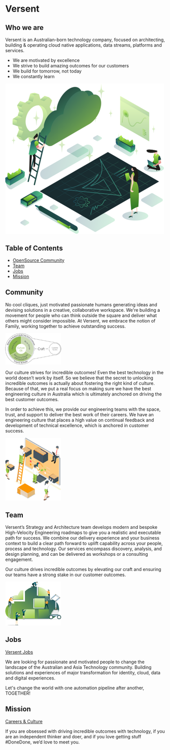 # Versent

## Who we are

Versent is an Australian-born technology company, focused on architecting, building & operating cloud native applications, data streams, platforms and services.

- We are motivated by excellence
- We strive to build amazing outcomes for our customers
- We build for tomorrow, not today
- We constantly learn


<img src="https://github.com/Versent/.github/blob/main/assets/images/company.png" alt="company" width="500"/>


## Table of Contents 

- [OpenSource Community](#community)
- [Team](#team)
- [Jobs](#jobs)
- [Mission](#mission)

## Community

No cool cliques, just motivated passionate humans generating ideas and devising solutions in a creative, collaborative workspace. We're building a movement for people who can think outside the square and deliver what others might consider impossible. At Versent, we embrace the notion of Family, working together to achieve outstanding success.

<img src="https://github.com/Versent/.github/blob/main/assets/images/craft.png" alt="Craft" width="35%"/>

Our culture strives for incredible outcomes!
Even the best technology in the world doesn’t work by itself. So we believe that the secret to unlocking incredible outcomes is actually about fostering the right kind of culture. Because of that, we put a real focus on making sure we have the best engineering culture in Australia which is ultimately anchored on driving the best customer outcomes.

In order to achieve this, we provide our engineering teams with the space, trust, and support to deliver the best work of their careers. We have an engineering culture that places a high value on continual feedback and development of technical excellence, which is anchored in customer success.

<img src="https://github.com/Versent/.github/blob/main/assets/images/automation.png" alt="Automation" width="35%"/>

## Team

Versent’s Strategy and Architecture team develops modern and bespoke High-Velocity Engineering roadmaps to give you a realistic and executable path for success. We combine our delivery experience and your business context to build a clear path forward to uplift capability across your people, process and technology. Our services encompass discovery, analysis, and design planning, and can be delivered as workshops or a consulting engagement.

Our culture drives incredible outcomes by elevating our craft and ensuring our teams have a strong stake in our customer outcomes.

<img src="https://github.com/Versent/.github/blob/main/assets/images/cloud.png" alt="The Cloud" width="35%"/>

## Jobs

[Versent Jobs](https://www.linkedin.com/company/versent/jobs/)

We are looking for passionate and motivated people to change the landscape of the Australian and Asia Technology community.
Building solutions and experiences of major transformation for identity, cloud, data and digital experiences.

Let's change the world with one automation pipeline after another, TOGETHER!

## Mission

[Careers & Culture](https://versent.com.au/careers/)

If you are obsessed with driving incredible outcomes with technology, if you are an independent thinker and doer, and if you love getting stuff #DoneDone, we’d love to meet you.
